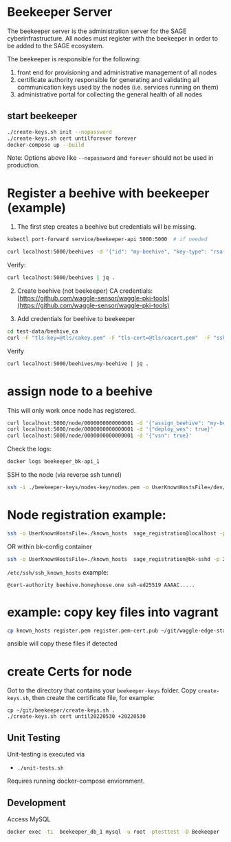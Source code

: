# Beekeeper Server

The beekeeper server is the administration server for the SAGE cyberinfrastructure.
All nodes must register with the beekeeper in order to be added to the SAGE ecosystem.

The beekeeper is responsible for the following:
1. front end for provisioning and administrative management of all nodes
2. certificate authority responsible for generating and validating all
communication keys used by the nodes (i.e. services running on them)
3. administrative portal for collecting the general health of all nodes


## start beekeeper

```bash
./create-keys.sh init --nopassword
./create-keys.sh cert untilforever forever
docker-compose up --build
```
Note: Options above like `--nopassword` and `forever` should not be used in production.

# Register a beehive with beekeeper (example)

1) The first step creates a beehive but credentials will be missing.
```bash
kubectl port-forward service/beekeeper-api 5000:5000  # if needed

curl localhost:5000/beehives -d '{"id": "my-beehive", "key-type": "rsa-sha2-256", "rmq-host":"host", "rmq-port": 5, "upload-host":"host", "upload-port": 6}'
```
Verify:
```bash
curl localhost:5000/beehives | jq .
```

2) Create beehive (not beekeeper) CA credentials: [https://github.com/waggle-sensor/waggle-pki-tools](https://github.com/waggle-sensor/waggle-pki-tools)

3) Add credentials for beehive to beekeeper
```bash
cd test-data/beehive_ca
curl -F "tls-key=@tls/cakey.pem" -F "tls-cert=@tls/cacert.pem"  -F "ssh-key=@ssh/ca" -F "ssh-pub=@ssh/ca.pub" -F "ssh-cert=@ssh/ca-cert.pub"  localhost:5000/beehives/my-beehive
```

Verify
```bash
curl localhost:5000/beehives/my-beehive | jq .
```
# assign node to a beehive

This will only work once node has registered.

```bash
curl localhost:5000/node/0000000000000001 -d '{"assign_beehive": "my-beehive"}'
curl localhost:5000/node/0000000000000001 -d '{"deploy_wes": true}'
curl localhost:5000/node/0000000000000001 -d '{"vsn": true}'
```

Check the logs:
```bash
docker logs beekeeper_bk-api_1
```

SSH to the node (via reverse ssh tunnel)
```bash
ssh -i ./beekeeper-keys/nodes-key/nodes.pem -o UserKnownHostsFile=/dev/null -o StrictHostKeyChecking=no -o IdentitiesOnly=true -o ProxyCommand="ssh -o UserKnownHostsFile=/dev/null -o StrictHostKeyChecking=no root@localhost -p 2201 -i ./beekeeper-keys/admin/admin.pem  netcat -U /home_dirs/node-0000000000000001/rtun.sock" root@foo
```


# Node registration example:


```bash
ssh -o UserKnownHostsFile=./known_hosts  sage_registration@localhost -p 20022 -i id_rsa_sage_registration register 0000000000000001
```


OR within bk-config container
```bash
ssh -o UserKnownHostsFile=./known_hosts  sage_registration@bk-sshd -p 22 -i registration_keys/id_rsa_sage_registration register 0000000000000001
```


`/etc/ssh/ssh_known_hosts` example:
```text
@cert-authority beehive.honeyhouse.one ssh-ed25519 AAAAC.....
```



# example: copy key files into vagrant

```bash
cp known_hosts register.pem register.pem-cert.pub ~/git/waggle-edge-stack/ansible/private/
```

ansible will copy these files if detected

# create Certs for node

Got to the directory that contains your `beekeeper-keys` folder. Copy `create-keys.sh`, then create the certificate file, for example:
```
cp ~/git/beekeeper/create-keys.sh .
./create-keys.sh cert until20220530 +20220530
```



## Unit Testing

Unit-testing is executed via
- `./unit-tests.sh`

Requires running docker-compose enviornment.

## Development

Access MySQL
```bash
docker exec -ti  beekeeper_db_1 mysql -u root -ptesttest -D Beekeeper
```